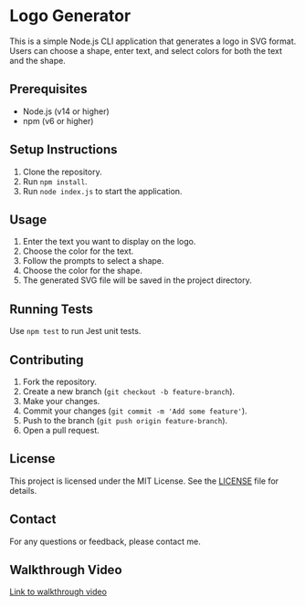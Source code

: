 # Logo Generator

This is a simple Node.js CLI application that generates a logo in SVG format. 
Users can choose a shape, enter text, and select colors for both the text and the shape.

## Prerequisites

- Node.js (v14 or higher)
- npm (v6 or higher)

## Setup Instructions

1. Clone the repository.
2. Run `npm install`.
3. Run `node index.js` to start the application.

## Usage

1. Enter the text you want to display on the logo.
2. Choose the color for the text.
3. Follow the prompts to select a shape.
3. Choose the color for the shape.
4. The generated SVG file will be saved in the project directory.

## Running Tests

Use `npm test` to run Jest unit tests.

## Contributing

1. Fork the repository.
2. Create a new branch (`git checkout -b feature-branch`).
3. Make your changes.
4. Commit your changes (`git commit -m 'Add some feature'`).
5. Push to the branch (`git push origin feature-branch`).
6. Open a pull request.

## License

This project is licensed under the MIT License. See the [LICENSE](LICENSE) file for details.

## Contact

For any questions or feedback, please contact me.

## Walkthrough Video

[Link to walkthrough video](https://example.com)